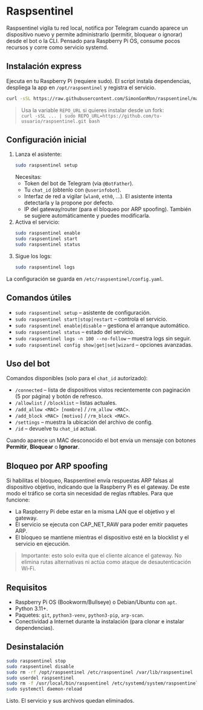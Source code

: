 # Raspsentinel

Raspsentinel vigila tu red local, notifica por Telegram cuando aparece un dispositivo nuevo y permite administrarlo (permitir, bloquear o ignorar) desde el bot o la CLI. Pensado para Raspberry Pi OS, consume pocos recursos y corre como servicio systemd.

## Instalación express

Ejecuta en tu Raspberry Pi (requiere sudo). El script instala dependencias, despliega la app en `/opt/raspsentinel` y registra el servicio.

```bash
curl -sSL https://raw.githubusercontent.com/SimonGonMon/raspsentinel/main/install.sh | sudo bash
```

> Usa la variable `REPO_URL` si quieres instalar desde un fork:  
> `curl -sSL ... | sudo REPO_URL=https://github.com/tu-usuario/raspsentinel.git bash`

## Configuración inicial

1. Lanza el asistente:
   ```bash
   sudo raspsentinel setup
   ```
   Necesitas:
   - Token del bot de Telegram (via `@BotFather`).
   - Tu `chat_id` (obtenlo con `@userinfobot`).
   - Interfaz de red a vigilar (`wlan0`, `eth0`, ...). El asistente intenta detectarla y la propone por defecto.
   - IP del gateway/router (para el bloqueo por ARP spoofing). También se sugiere automáticamente y puedes modificarla.
2. Activa el servicio:
   ```bash
   sudo raspsentinel enable
   sudo raspsentinel start
   sudo raspsentinel status
   ```
3. Sigue los logs:
   ```bash
   sudo raspsentinel logs
   ```

La configuración se guarda en `/etc/raspsentinel/config.yaml`.

## Comandos útiles

- `sudo raspsentinel setup` – asistente de configuración.
- `sudo raspsentinel start|stop|restart` – controla el servicio.
- `sudo raspsentinel enable|disable` – gestiona el arranque automático.
- `sudo raspsentinel status` – estado del servicio.
- `sudo raspsentinel logs -n 100 --no-follow` – muestra logs sin seguir.
- `sudo raspsentinel config show|get|set|wizard` – opciones avanzadas.

## Uso del bot

Comandos disponibles (solo para el `chat_id` autorizado):

- `/connected` – lista de dispositivos vistos recientemente con paginación (5 por página) y botón de refresco.
- `/allowlist` / `/blocklist` – listas actuales.
- `/add_allow <MAC> [nombre]` / `/rm_allow <MAC>`.
- `/add_block <MAC> [motivo]` / `/rm_block <MAC>`.
- `/settings` – muestra la ubicación del archivo de config.
- `/id` – devuelve tu `chat_id` actual.

Cuando aparece un MAC desconocido el bot envía un mensaje con botones **Permitir**, **Bloquear** o **Ignorar**.

## Bloqueo por ARP spoofing

Si habilitas el bloqueo, Raspsentinel envía respuestas ARP falsas al dispositivo objetivo, indicando que la Raspberry Pi es el gateway. De este modo el tráfico se corta sin necesidad de reglas nftables. Para que funcione:

- La Raspberry Pi debe estar en la misma LAN que el objetivo y el gateway.
- El servicio se ejecuta con CAP_NET_RAW para poder emitir paquetes ARP.
- El bloqueo se mantiene mientras el dispositivo esté en la blocklist y el servicio en ejecución.

> Importante: esto solo evita que el cliente alcance el gateway. No elimina rutas alternativas ni actúa como ataque de desautenticación Wi‑Fi.

## Requisitos

- Raspberry Pi OS (Bookworm/Bullseye) o Debian/Ubuntu con `apt`.
- Python 3.11+.
- Paquetes: `git`, `python3-venv`, `python3-pip`, `arp-scan`.
- Conectividad a Internet durante la instalación (para clonar e instalar dependencias).

## Desinstalación

```bash
sudo raspsentinel stop
sudo raspsentinel disable
sudo rm -rf /opt/raspsentinel /etc/raspsentinel /var/lib/raspsentinel
sudo userdel raspsentinel
sudo rm -f /usr/local/bin/raspsentinel /etc/systemd/system/raspsentinel.service
sudo systemctl daemon-reload
```

Listo. El servicio y sus archivos quedan eliminados.
